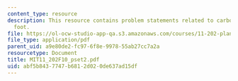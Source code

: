 ```yaml
---
content_type: resource
description: This resource contains problem statements related to carbon per cubic
  foot.
file: https://ol-ocw-studio-app-qa.s3.amazonaws.com/courses/11-202-planning-economics-fall-2010/abf5b8437747b6812d020de637ad15df_MIT11_202F10_pset2.pdf
file_type: application/pdf
parent_uid: a9e80de2-fc97-6f8e-9978-55ab27cc7a2a
resourcetype: Document
title: MIT11_202F10_pset2.pdf
uid: abf5b843-7747-b681-2d02-0de637ad15df
---
```

